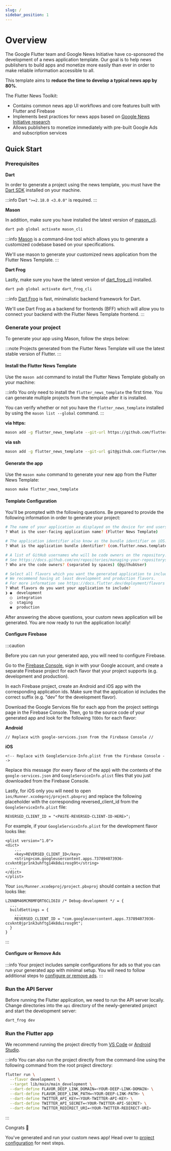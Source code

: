 ```yaml
---
slug: /
sidebar_position: 1
---
```


# Overview

The Google Flutter team and Google News Initiative have co-sponsored the development of a news application template. Our goal is to help news publishers to build apps and monetize more easily than ever in order to make reliable information accessible to all.

This template aims to **reduce the time to develop a typical news app by 80%**.

The Flutter News Toolkit:

- Contains common news app UI workflows and core features built with Flutter and Firebase
- Implements best practices for news apps based on [Google News Initiative research](https://newsinitiative.withgoogle.com/info/assets/static/docs/nci/nci-playbook-en.pdf)
- Allows publishers to monetize immediately with pre-built Google Ads and subscription services

## Quick Start

### Prerequisites

**Dart**

In order to generate a project using the news template, you must have the [Dart SDK][dart_installation_link] installed on your machine.

:::info
Dart `">=2.18.0 <3.0.0"` is required.
:::

**Mason**

In addition, make sure you have installed the latest version of [mason_cli][mason_cli_link].

```bash
dart pub global activate mason_cli
```

:::info
[Mason][mason_link] is a command-line tool which allows you to generate a customized codebase based on your specifications.

We'll use mason to generate your customized news application from the Flutter News Template.
:::

**Dart Frog**

Lastly, make sure you have the latest version of [dart_frog_cli][dart_frog_cli_link] installed.

```bash
dart pub global activate dart_frog_cli
```

:::info
[Dart Frog][dart_frog_link] is fast, minimalistic backend framework for Dart.

We'll use Dart Frog as a backend for frontends (BFF) which will allow you to connect your backend with the Flutter News Template frontend.
:::

### Generate your project

To generate your app using Mason, follow the steps below:

:::note
Projects generated from the Flutter News Template will use the latest stable version of Flutter.
:::

#### Install the Flutter News Template

Use the `mason add` command to install the Flutter News Template globally on your machine:

:::info
You only need to install the `flutter_news_template` the first time. You can generate multiple projects from the template after it is installed.

You can verify whether or not you have the `flutter_news_template` installed by using the `mason list --global` command.
:::

**via https:**

```bash
mason add -g flutter_news_template --git-url https://github.com/flutter/news_toolkit --git-ref templates --git-path flutter_news_template
```

**via ssh**

```bash
mason add -g flutter_news_template --git-url git@github.com:flutter/news_toolkit.git --git-ref templates --git-path flutter_news_template
```

#### Generate the app

Use the `mason make` command to generate your new app from the Flutter News Template:

```bash
mason make flutter_news_template
```

#### Template Configuration

You'll be prompted with the following questions. Be prepared to provide the following information in order to generate your project:

```bash
# The name of your application as displayed on the device for end users.
? What is the user-facing application name? (Flutter News Template)

# The application identifier also know as the bundle identifier on iOS.
? What is the application bundle identifier? (com.flutter.news.template)

# A list of GitHub usernames who will be code owners on the repository.
# See https://docs.github.com/en/repositories/managing-your-repositorys-settings-and-features/customizing-your-repository/about-code-owners
? Who are the code owners? (separated by spaces) (@githubUser)

# Select all flavors which you want the generated application to include.
# We recommend having at least development and production flavors.
# For more information see https://docs.flutter.dev/deployment/flavors
? What flavors do you want your application to include?
❯ ◉  development
  ◯  integration
  ◯  staging
  ◉  production
```

After answering the above questions, your custom news application will be generated. You are now ready to run the application locally!

#### Configure Firebase

:::caution

Before you can run your generated app, you will need to configure Firebase.

Go to the [Firebase Console](https://console.firebase.google.com), sign in with your Google account, and create a separate Firebase project for each flavor that your project supports (e.g. development and production).

In each Firebase project, create an Android and iOS app with the corresponding application ids. Make sure that the application id includes the correct suffix (e.g. "dev" for the development flavor).

Download the Google Services file for each app from the project settings page in the Firebase Console. Then, go to the source code of your generated app and look for the following `TODOs` for each flavor:

**Android**

```
// Replace with google-services.json from the Firebase Console //
```

**iOS**

```
<!-- Replace with GoogleService-Info.plist from the Firebase Console -->
```

Replace this message (for every flavor of the app) with the contents of the `google-services.json` and `GoogleServiceInfo.plist` files that you just downloaded from the Firebase Console.

Lastly, for iOS only you will need to open `ios/Runner.xcodeproj/project.pbxproj` and replace the following placeholder with the corresponding reversed_client_id from the `GoogleServiceInfo.plist` file:

```
REVERSED_CLIENT_ID = "<PASTE-REVERSED-CLIENT-ID-HERE>";
```

For example, if your `GoogleServiceInfo.plist` for the development flavor looks like:

```
<plist version="1.0">
<dict>
	...
	<key>REVERSED_CLIENT_ID</key>
	<string>com.googleusercontent.apps.737894073936-ccvknt0jpr1nk3uhftg14k8duirosg9t</string>
  ...
</dict>
</plist>
```

Your `ios/Runner.xcodeproj/project.pbxproj` should contain a section that looks like:

```
LZ6NBM46MCM8MFQRT6CLI6IU /* Debug-development */ = {
  ...
  buildSettings = {
    ...
    REVERSED_CLIENT_ID = "com.googleusercontent.apps.737894073936-ccvknt0jpr1nk3uhftg14k8duirosg9t";
  }
}
```

:::

#### Configure or Remove Ads

:::info
Your project includes sample configurations for ads so that you can run your generated app with minimal setup. You will need to follow additional steps to [configure or remove ads](/project_configuration/ads).
:::

### Run the API Server

Before running the Flutter application, we need to run the API server locally. Change directories into the `api` directory of the newly-generated project and start the development server:

```bash
dart_frog dev
```

### Run the Flutter app

We recommend running the project directly from [VS Code](https://code.visualstudio.com) or [Android Studio](https://developer.android.com/studio).

:::info
You can also run the project directly from the command-line using the following command from the root project directory:

```bash
flutter run \
  --flavor development \
  --target lib/main/main_development \
  --dart-define FLAVOR_DEEP_LINK_DOMAIN=<YOUR-DEEP-LINK-DOMAIN> \
  --dart-define FLAVOR_DEEP_LINK_PATH=<YOUR-DEEP-LINK-PATH> \
  --dart-define TWITTER_API_KEY=<YOUR-TWITTER-API-KEY> \
  --dart-define TWITTER_API_SECRET=<YOUR-TWITTER-API-SECRET> \
  --dart-define TWITTER_REDIRECT_URI=<YOUR-TWITTER-REDIRECT-URI>
```

:::

Congrats 🎉

You've generated and run your custom news app! Head over to [project configuration](/category/project-configuration) for next steps.

[dart_frog_cli_link]: https://pub.dev/packages/dart_frog_cli
[dart_frog_link]: https://dartfrog.vgv.dev
[dart_installation_link]: https://dart.dev/get-dart
[mason_link]: https://github.com/felangel/mason
[mason_cli_link]: https://pub.dev/packages/mason_cli
